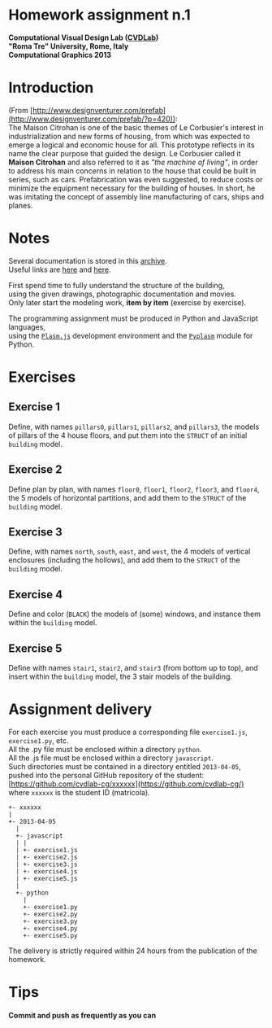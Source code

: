 # Homework assignment n.1
**Computational Visual Design Lab ([CVDLab](https://github.com/cvdlab))**  
**"Roma Tre" University, Rome, Italy**  
**Computational Graphics 2013**  

# Introduction 

(From [http://www.designventurer.com/prefab](http://www.designventurer.com/prefab/?p=420)):  
  The Maison Citrohan  is one of the basic themes of Le Corbusier's interest in industrialization and new forms of housing, from which was expected to emerge a logical and economic house for all. This prototype reflects in its name the clear purpose that guided the design. Le Corbusier called it **Maison Citrohan**  and also referred to it as *"the machine of living"*, in order to address his main concerns in relation to the house that could be built in series, such as cars. Prefabrication was even suggested, to reduce costs or  minimize the equipment necessary for the building of houses. In short, he was imitating the concept of assembly line manufacturing of cars, ships and planes.

# Notes

Several documentation is stored in this [archive](./citrohan.zip).   
Useful links are [here](http://www.youtube.com/watch?v=bsmWdSI28RY) and [here](http://www.youtube.com/watch?feature=player_detailpage&v=m4QwVi5U5is).

First spend time to fully understand the structure of the building,   
using the given drawings, photographic documentation and movies.   
Only later start the modeling work, **item by item** (exercise by exercise). 

The programming assignment must be produced in Python and JavaScript languages,   
using the [`Plasm.js`](http://cvdlab.github.com/plasm.js/) development environment and the [`Pyplasm`](https://github.com/plasm-language/pyplasm) module for Python.


# Exercises

## Exercise 1

Define, with names `pillars0`, `pillars1`, `pillars2`, and `pillars3`, the models of pillars of the 4 house floors, and put them into the `STRUCT` of an initial `building` model.

## Exercise 2

Define plan by plan, with names `floor0`, `floor1`, `floor2`,  `floor3`, and `floor4`, the 5 models of horizontal partitions, and add them to the `STRUCT` of the `building` model.

## Exercise 3

Define, with names `north`, `south`, `east`, and `west`, the 4 models of vertical enclosures (including the hollows), and add them to the `STRUCT` of the `building` model.

## Exercise 4

Define and color (`BLACK`) the models of (some) windows, and instance them within the `building` model.

## Exercise 5

Define with names `stair1`, `stair2`, and `stair3` (from bottom up to top), and insert within the `building` model, the 3 stair models of the building.

# Assignment delivery

For each exercise you must produce a corresponding file `exercise1.js`, `exercise1.py`, etc.  
All the .py file must be enclosed within a directory `python`.   
All the .js file must be enclosed within a directory `javascript`.   
Such directories must be contained in a directory entitled `2013-04-05`,   
pushed into the personal GitHub repository of the student: [https://github.com/cvdlab-cg/xxxxxx](https://github.com/cvdlab-cg/)   
where `xxxxxx` is the student ID  (matricola). 

```
+- xxxxxx
| 
+- 2013-04-05
  |
  +- javascript
  | |
  | +- exercise1.js
  | +- exercise2.js
  | +- exercise3.js
  | +- exercise4.js
  | +- exercise5.js
  |
  +- python
    |
    +- exercise1.py
    +- exercise2.py
    +- exercise3.py
    +- exercise4.py
    +- exercise5.py
```

The delivery is strictly required within 24 hours from the publication of the homework.

# Tips

#### Commit and push as frequently as you can
